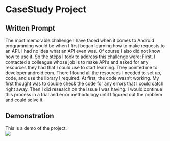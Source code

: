 # CaseStudy Project

## Written Prompt
The most memorable challenge I have faced when it comes to Android programming would be when I first began learning how to make requests to an API. I had no idea what an API even was. Of course I also did not know how to use it. So the steps I took to address this challenge were: First, I contacted a colleague whose job is to make API’s and asked for any resources they had that I could use to start learning. They pointed me to developer.android.com. There I found all the resources I needed to set up, code, and use the library I required. At first, the code wasn’t working. My first thought was to double check the code for any errors that I could catch right away. Then I did research on the issue I was having. I would continue this process in a trial and error methodology until I figured out the problem and could solve it.

## Demonstration
This is a demo of the project. <br /> 
![](ezgif.com-gif-maker.giff) 

